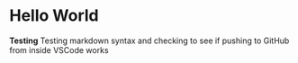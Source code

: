 # Hello World

**Testing**
Testing markdown syntax and checking to see if pushing to GitHub from inside VSCode works
